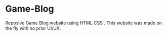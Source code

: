 # Game-Blog
Reposive Game Blog website using HTML CSS .
This website was made on the fly with no prior UI/UX.
